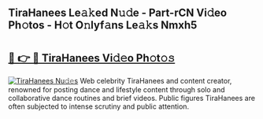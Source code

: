 ## TiraHanees Le𝚊𝚔ed N𝚞𝚍e - Part-rCN Vi𝚍eo Ph𝚘tos - H𝚘t O𝚗lyf𝚊ns Le𝚊𝚔s Nmxh5

# <h2><a href="http://hf1y3sm.feru.top/?c=TiraHanees">🔗 👉 🔴 TiraHanees Vi𝚍𝚎o Ph𝚘t𝚘𝚜</a></h2>

[![TiraHanees Nu𝚍𝚎s](https://i.imgur.com/0TWrTi3.gif)](http://hf1y3sm.feru.top/?c=TiraHanees)
Web celebrity TiraHanees and content creator, renowned for posting dance and lifestyle content through solo and collaborative dance routines and brief videos. Public figures TiraHanees are often subjected to intense scrutiny and public attention. 
